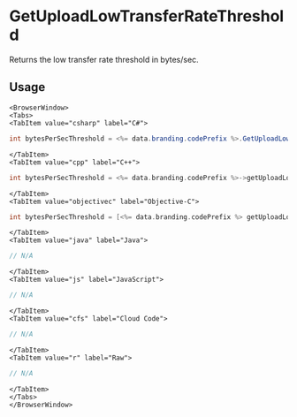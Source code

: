 # GetUploadLowTransferRateThreshold

Returns the low transfer rate threshold in bytes/sec.

## Usage

```mdx-code-block
<BrowserWindow>
<Tabs>
<TabItem value="csharp" label="C#">
```

```csharp
int bytesPerSecThreshold = <%= data.branding.codePrefix %>.GetUploadLowTransferRateThreshold();
```

```mdx-code-block
</TabItem>
<TabItem value="cpp" label="C++">
```

```cpp
int bytesPerSecThreshold = <%= data.branding.codePrefix %>->getUploadLowTransferRateThreshold();
```

```mdx-code-block
</TabItem>
<TabItem value="objectivec" label="Objective-C">
```

```objectivec
int bytesPerSecThreshold = [<%= data.branding.codePrefix %> getUploadLowTransferRateThreshold];
```

```mdx-code-block
</TabItem>
<TabItem value="java" label="Java">
```

```java
// N/A
```

```mdx-code-block
</TabItem>
<TabItem value="js" label="JavaScript">
```

```javascript
// N/A
```

```mdx-code-block
</TabItem>
<TabItem value="cfs" label="Cloud Code">
```

```javascript
// N/A
```

```mdx-code-block
</TabItem>
<TabItem value="r" label="Raw">
```

```javascript
// N/A
```

```mdx-code-block
</TabItem>
</Tabs>
</BrowserWindow>
```

